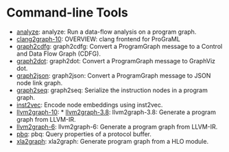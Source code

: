# Command-line Tools

 * [analyze](bin/analyze.txt): analyze: Run a data-flow analysis on a program graph.
 * [clang2graph-10](bin/clang2graph-10.txt): OVERVIEW: clang frontend for ProGraML
 * [graph2cdfg](bin/graph2cdfg.txt): graph2cdfg: Convert a ProgramGraph message to a Control and Data Flow Graph (CDFG).
 * [graph2dot](bin/graph2dot.txt): graph2dot: Convert a ProgramGraph message to GraphViz dot.
 * [graph2json](bin/graph2json.txt): graph2json: Convert a ProgramGraph message to JSON node link graph.
 * [graph2seq](bin/graph2seq.txt): graph2seq: Serialize the instruction nodes in a program graph.
 * [inst2vec](bin/inst2vec.txt): Encode node embeddings using inst2vec.
 * [llvm2graph-10](bin/llvm2graph-10.txt):  * [llvm2graph-3.8](bin/llvm2graph-3.8.txt): llvm2graph-3.8: Generate a program graph from LLVM-IR.
 * [llvm2graph-6](bin/llvm2graph-6.txt): llvm2graph-6: Generate a program graph from LLVM-IR.
 * [pbq](bin/pbq.txt): pbq: Query properties of a protocol buffer.
 * [xla2graph](bin/xla2graph.txt): xla2graph: Generate program graph from a HLO module.
